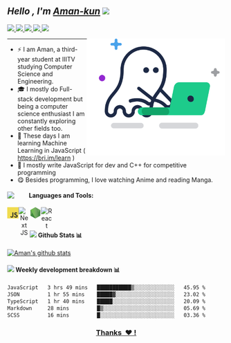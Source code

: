 <h2><em> Hello , I'm <a href="https://amanraj.me">Aman-kun</a> <img src="https://media.giphy.com/media/IfsByYYHyNlnINT46g/giphy.gif" width="70"></em> </h2>
<p >
  <a href="https://twitter.com/AmanRaj1608">
    <img src="https://img.shields.io/badge/-Twitter-1ca0f1?style=flat-square&labelColor=1ca0f1&logo=twitter&logoColor=white&link=https://twitter.com/AmanRaj1608">
   <a/>
  <a href="https://stackoverflow.com/users/11097431/aman-raj">
    <img src="https://img.shields.io/badge/-StackOverflow-f48024?style=flat-square&labelColor=f48024&logo=stackoverflow&logoColor=white&link=https://stackoverflow.com/users/11097431/aman-raj">
   <a/>
  <a href="https://www.linkedin.com/in/amanraj1608/">
    <img src="https://img.shields.io/badge/-LinkedIn-blue?style=flat-square&logo=Linkedin&logoColor=white&link=https://www.linkedin.com/in/amanraj1608/">
  <a/>
   <a href="mailto:archanaamanraj@gmail.com">
    <img src="https://img.shields.io/badge/-Email-c14438?style=flat-square&logo=Gmail&logoColor=white&link=mailto:archanaamanraj@gmail.com">
   <a/>
   <!--  <a href="https://github.com/AmanRaj1608/AmanRaj1608"> 
    <img src="http://okokcoolokok.glitch.me/badge?page_id=AmanRaj1608.AmanRaj1608"> -->
   <a/>
   <a href="https://aman-ki-baat.vercel.app/">
    <img src="https://img.shields.io/badge/-Aman--Ki--Baat-31326f">
   <a/>

</p>

<img src="https://github.com/AmanRaj1608/AmanRaj1608/blob/master/assets/code.svg" width="320" align='right'>

---

- ⚡ I am Aman, a third-year student at IIITV studying Computer Science and Engineering.
- 🎓 I mostly do Full-stack development but being a computer science enthusiast I am constantly exploring other fields too.
- 🤖 These days I am learning Machine Learning in JavaScript ( https://bri.im/learn )
- 🌊 I mostly write JavaScript for dev and C++ for competitive programming
- 😋 Besides programming, I love watching Anime and reading Manga.

#### <img align='left' src="https://media.giphy.com/media/mTs11L9uuyGiI/giphy.gif" width="50"> Languages and Tools:

<p align="center"> 
  <img align="left" alt="JavaScript" width="26px" src="https://raw.githubusercontent.com/github/explore/80688e429a7d4ef2fca1e82350fe8e3517d3494d/topics/javascript/javascript.png" />
  <img align="left" alt="Next JS" width="26px" src="https://cdn.worldvectorlogo.com/logos/next-js.svg" />
  <img align="left" alt="Node.js" width="26px" src="https://raw.githubusercontent.com/github/explore/80688e429a7d4ef2fca1e82350fe8e3517d3494d/topics/nodejs/nodejs.png" />
  <img align="left" alt="React" width="26px" src="https://cdn.iconscout.com/icon/free/png-512/react-1-282599.png" />
</p>

<br />
<br />

#### <img src="https://media.giphy.com/media/WUlplcMpOCEmTGBtBW/giphy.gif" width="40">  Github Stats 📊

  <a href="https://amanraj1608.vercel.app/">
    <img 
     src="https://github-readme-stats.vercel.app/api?username=amanraj1608&hide_border=true&show_icons=true&include_all_commits=true&theme=material-palenight" 
     alt="Aman's github stats" 
     width="400"
    />
  </a>

#### <img src="https://media.giphy.com/media/WUlplcMpOCEmTGBtBW/giphy.gif" width="40">  Weekly development breakdown 📊 
<!--START_SECTION:waka-->
```text
JavaScript   3 hrs 49 mins   ███████████▒░░░░░░░░░░░░░   45.95 % 
JSON         1 hr 55 mins    █████▓░░░░░░░░░░░░░░░░░░░   23.02 % 
TypeScript   1 hr 40 mins    █████░░░░░░░░░░░░░░░░░░░░   20.09 % 
Markdown     28 mins         █▒░░░░░░░░░░░░░░░░░░░░░░░   05.69 % 
SCSS         16 mins         █░░░░░░░░░░░░░░░░░░░░░░░░   03.36 % 
```
<!--END_SECTION:waka-->

<h3 align="center"><a href="https://amanraj.me/thanks">Thanks &nbsp;❤️&nbsp;!</a></h3>
